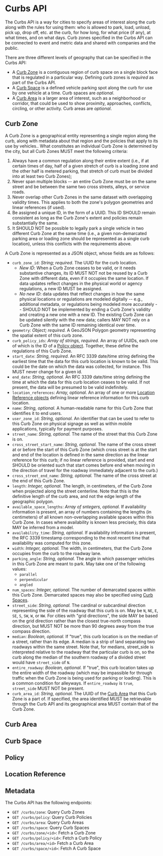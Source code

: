 # Curbs API

The Curbs API is a way for cities to specify areas of interest along the curb along with the rules
for using them: who is allowed to park, load, unload, pick up, drop off, etc. at the curb, for how
long, for what price (if any), at what times, and on what days. Curb zones specified in the Curbs
API can be connected to event and metric data and shared with companies and the public. 

There are three different levels of geography that can be specified in the Curbs API:

  - A [Curb Zone](#curb-zone) is a contiguous region of curb space on a single block face that is
    regulated in a particular way. Defining curb zones is *required* as part of the Curbs API.
  - A [Curb Space](#curb-space) is a defined vehicle parking spot along the curb for use by one
    vehicle at a time. Curb spaces are *optional*.
  - A [Curb Area](#curb-area) is a larger area of interest, such as a neighborhood or corridor, that
    could be used to show proximity, approaches, conflicts, circling, or other activity. Curb areas
    are *optional*.

## Curb Zone

A Curb Zone is a geographical entity representing a single region along the curb, along with
metadata about that region and the policies that apply to its use by vehicles.. What constitutes
an individual Curb Zone is determined by the city, but all Curb Zones MUST meet the following
criteria:

  1. Always have a common regulation along their entire extent (i.e., if at certain times of day,
     half of a given stretch of curb is a loading zone and the other half is metered parking, that
     stretch of curb must be divided into at least two Curb Zones);
  1. Never span multiple blocks -- an entire Curb Zone must be on the same street and be between
     the same two cross streets, alleys, or service roads. 
  1. Never overlap other Curb Zones in the same dataset with overlapping validity times. This
     applies to both the zone's polygon geometries and linear references (if used).
  1. Be assigned a unique ID, in the form of a UUID. This ID SHOULD remain consistent as long as
     the Curb Zone's extent and policies remain substantially the same.
  1. It SHOULD NOT be possible to legally park a single vehicle in two different Curb Zone at the 
     same time (i.e., a given non-demarcated parking area or loading zone should be represented as
     a single curb location), unless this conflicts with the requirements above.

A Curb Zone is represented as a JSON object, whose fields are as follows:

  - `curb_zone_id`: *String; required*. The UUID for the curb location. 
    - *New ID*: When a Curb Zone ceases to be valid, or it needs substantive changes, its ID
      MUST NOT not be reused by a Curb Zone with different data, even if it occupies the same
      location. If data updates reflect changes in the physical world or agency regulations,
      a new ID MUST be assigned. 
    - *No new ID*: data updates that reflect changes in how the same physical locations or
      regulations are modeled digitally -- e.g., additional metadata, or regulations being modeled
      more accurately -- SHOULD NOT be implemented by ending a Curb Zone's validity and creating a
      new one with a new ID. The existing Curb Zone can be updated silently with the new data;
      callers MAY NOT rely on a Curb Zone with the same ID remaining identical over time.
  - `geometry`: *Object; required.* A GeoJSON Polygon geometry representing the spatial extent of
    this curb zone.
  - `curb_policy_ids`: *Array of strings, required.* An array of UUIDs, each one of which is the ID
    of a [Policy object](#policy). Together, these define the regulations of this Curb Zone.
  - `start_date`: *String, required.* An RFC 3339 date/time string defining the earliest time that
    the data for this curb location is known to be valid. This could be the date on which the data
    was collected, for instance. This MUST never change for a given id.
  - `end_date`: *String, optional.* An RFC 3339 date/time string defining the time at which the data
    for this curb location ceases to be valid. If not present, the data will be presumed to be valid
    indefinitely.
  - `location_references`: *Array, optional.* An array of one or more
    [Location Reference objects](#location-reference) defining linear reference information for this
    curb location.
  - `name`: *String, optional.* A human-readable name for this Curb Zone that identifies it to end
    users.
  - `user_zone_id`: *String, optional.* An identifier that can be used to refer to this Curb Zone
    on physical signage as well as within mobile applications, typically for payment purposes.
  - `street_name`: *String, optional.* The name of the street that this Curb Zone is on.
  - `cross_street_start_name`: *String, optional.* The name of the cross street at or before the
    start of this Curb Zone (which cross street is at the start and end of the location is defined
    in the same   direction as the linear reference for this curb; if no linear reference is
    provided, start and end SHOULD be oriented such that start comes before end when moving in the
    direction of travel for the roadway immediately adjacent to the curb.)
  - `cross_street_end_name`: *String, optional.* The name of the cross street at the end of this
    Curb Zone.
  - `length`: *Integer, optional.* The length, in centimeters, of the Curb Zone when projected
    along the street centerline. Note that this is the definitive length of the curb area, and not
    the edge length of the geographic polygon.
  - `available_space_lengths`: *Array of sntegers, optional.* If availability information is
    present, an array of numbers containing the lengths (in centimeters) of all known
    non-overlapping available spaces within this Curb Zone. In cases where availability is known
    less precisely, this data MAY be inferred from a model.
  - `availability_time`: *String, optional.* If availability information is present, the RFC 3339
    timestamp corresponding to the most recent time that availability was computed for this zone.
  - `width`: *Integer, optional.* The width, in centimeters, that the Curb Zone occupies from the
    curb to the roadway lane.
  - `parking_angle`: *String, optional.* The angle in which passenger vehicles in this Curb Zone
    are meant to park. May take one of the following values:
    - `parallel`
    - `perpendicular`
    - `angled`
  - `num_spaces`: *Integer, optional.* The number of demarcated spaces within this Curb Zone.
    Demarcated spaces may also be specified using [Curb Spaces](#curb-spaces).
  - `street_side`: *String, optional.* The cardinal or subcardinal direction representing the side
    of the roadway that this curb is on. May be `N`, `NE`, `E`, `SE`, `S`, `SW`, `W`, or `NW`.
    For cities with "grid directions", the side MAY be based on the grid direction rather than the
    closest true-north compass direction, but MUST NOT be more than 90 degrees away from the true
    compass direction.
  - `median`: *Boolean, optional.* If "true", this curb location is on the median of a street,
    rather than its edge. A median is a strip of land separating two roadways within the same
    street. Note that, for medians, street_side is interpreted relative to the roadway that the
    particular curb is on, so the curb along the median of the southern roadway of a divided street
    would have `street_side` of `N`.
  - `entire_roadway`: *Boolean, optional.* If "true", this curb location takes up the entire width
    of the roadway (which may be impassible for through traffic when the Curb Zone is being used
    for parking or loading). This is a common condition for alleyways. If `entire_roadway` is `true`,
    `street_side` MUST NOT be present.
  - `curb_area_id`: *String, optional.* The UUID of the [Curb Area](#curb-area) that this Curb Zone
    is a part of. If specified, the area identified MUST be retrievable through the Curb API and its
    geographical area MUST contain that of the Curb Zone.

## Curb Area

## Curb Space

## Policy

## Location Reference

## Metadata

The Curbs API has the following endpoints: 

  - `GET /curbs/zone`: Query Curb Zones
  - `GET /curbs/policy`: Query Curb Policies
  - `GET /curbs/area`: Query Curb Areas
  - `GET /curbs/space`: Query Curb Spaces
  - `GET /curbs/zone/<id>`: Fetch a Curb Zone
  - `GET /curbs/policy/<id>`: Fetch a Curb Policy
  - `GET /curbs/area/<id>` Fetch a Curb Area
  - `GET /curbs/space/<id>`: Fetch A Curb Space

 
